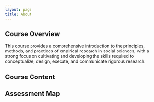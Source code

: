 ```yaml
---
layout: page
title: About
---
```


## Course Overview  
This course provides a comprehensive introduction to the principles, methods, and practices of empirical research in social sciences, with a strong focus on cultivating and developing the skills required to conceptualize, design, execute, and communicate rigorous research.

## Course Content

## Assessment Map

